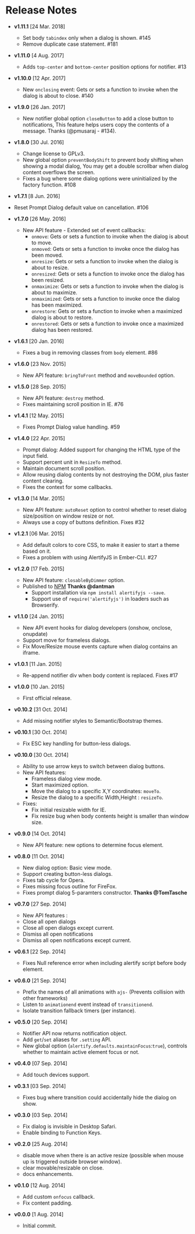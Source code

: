 # Release Notes

- **v1.11.1** [24 Mar. 2018]

  - Set body `tabindex` only when a dialog is shown. #145
  - Remove duplicate case statement. #181

- **v1.11.0** [4 Aug. 2017]

  - Adds `top-center` and `bottom-center` position options for notifier. #13

- **v1.10.0** [12 Apr. 2017]

  - New `onclosing` event: Gets or sets a function to invoke when the dialog is about to close. #140

- **v1.9.0** [26 Jan. 2017]

  - New notifier global option `closeButton` to add a close button to notifications, This feature helps users copy the contents of a message. Thanks (@pmusaraj - #134).

- **v1.8.0** [30 Jul. 2016]

  - Change license to GPLv3.
  - New global option `preventBodyShift` to prevent body shifting when showing a modal dialog, You may get a double scrollbar when dialog content overflows the screen.
  - Fixes a bug where some dialog options were uninitialized by the factory function. #108

- **v1.7.1** [8 Jun. 2016]
- Reset Prompt Dialog default value on cancellation. #106

- **v1.7.0** [26 May. 2016]

  - New API feature - Extended set of event callbacks:
    - `onmove`: Gets or sets a function to invoke when the dialog is about to move.
    - `onmoved`: Gets or sets a function to invoke once the dialog has been moved.
    - `onresize`: Gets or sets a function to invoke when the dialog is about to resize.
    - `onresized`: Gets or sets a function to invoke once the dialog has been resized.
    - `onmaximize`: Gets or sets a function to invoke when the dialog is about to maximize.
    - `onmaximized`: Gets or sets a function to invoke once the dialog has been maximized.
    - `onrestore`: Gets or sets a function to invoke when a maximized dialog is about to restore.
    - `onrestored`: Gets or sets a function to invoke once a maximized dialog has been restored.

- **v1.6.1** [20 Jan. 2016]
  - Fixes a bug in removing classes from `body` element. #86
- **v1.6.0** [23 Nov. 2015]
  - New API feature: `bringToFront` method and `moveBounded` option.
- **v1.5.0** [28 Sep. 2015]
  - New API feature: `destroy` method.
  - Fixes maintaining scroll position in IE. #76
- **v1.4.1** [12 May. 2015]

  - Fixes Prompt Dialog value handling. #59

- **v1.4.0** [22 Apr. 2015]

  - Prompt dialog: Added support for changing the HTML type of the input field.
  - Support percent unit in `ResizeTo` method.
  - Maintain document scroll position.
  - Allow reusing dialog contents by not destroying the DOM, plus faster content clearing.
  - Fixes the context for some callbacks.

- **v1.3.0** [14 Mar. 2015]

  - New API feature: `autoReset` option to control whether to reset dialog size/position on window resize or not.
  - Always use a copy of buttons definition. Fixes #32

- **v1.2.1** [06 Mar. 2015]

  - Add default colors to core CSS, to make it easier to start a theme based on it.
  - Fixes a problem with using AlertifyJS in Ember-CLI. #27

- **v1.2.0** [17 Feb. 2015]

  - New API feature: `closableByDimmer` option.
  - Published to [NPM](https://www.npmjs.com/package/alertifyjs) **Thanks @dantman**
    - Support installation via `npm install alertifyjs --save`.
    - Support use of `require('alertifyjs')` in loaders such as Browserify.

- **v1.1.0** [24 Jan. 2015]

  - New API event hooks for dialog developers (onshow, onclose, onupdate)
  - Support move for frameless dialogs.
  - Fix Move/Resize mouse events capture when dialog contains an iframe.

- **v1.0.1** [11 Jan. 2015]

  - Re-append notifier div when body content is replaced. Fixes #17

- **v1.0.0** [10 Jan. 2015]

  - First official release.

- **v0.10.2** [31 Oct. 2014]

  - Add missing notifier styles to Semantic/Bootstrap themes.

- **v0.10.1** [30 Oct. 2014]

  - Fix ESC key handling for button-less dialogs.

- **v0.10.0** [30 Oct. 2014]

  - Ability to use arrow keys to switch between dialog buttons.
  - New API features:
    - Frameless dialog view mode.
    - Start maximized option.
    - Move the dialog to a specific X,Y coordinates: `moveTo`.
    - Resize the dialog to a specific Width,Height : `resizeTo`.
  - Fixes:
    - Fix initial resizable width for IE.
    - Fix resize bug when body contents height is smaller than window size.

- **v0.9.0** [14 Oct. 2014]

  - New API feature: new options to determine focus element.

- **v0.8.0** [11 Oct. 2014]

  - New dialog option: Basic view mode.
  - Support creating button-less dialogs.
  - Fixes tab cycle for Opera.
  - Fixes missing focus outline for FireFox.
  - Fixes prompt dialog 5-paramters constructor. **Thanks @TomTasche**

- **v0.7.0** [27 Sep. 2014]

  - New API features :
  - Close all open dialogs
  - Close all open dialogs except current.
  - Dismiss all open notifications
  - Dismiss all open notifications except current.

- **v0.6.1** [22 Sep. 2014]

  - Fixes Null reference error when including alertify script before body element.

- **v0.6.0** [21 Sep. 2014]

  - Prefix the names of all animations with `ajs-` (Prevents collision with other frameworks)
  - Listen to `animationend` event instead of `transitionend`.
  - Isolate transition fallback timers (per instance).

- **v0.5.0** [20 Sep. 2014]

  - Notifier API now returns notification object.
  - Add `get`/`set` aliases for `.setting` API.
  - New global option (`alertify.defaults.maintainFocus`:`true`), controls whether to maintain active element focus or not.

- **v0.4.0** [07 Sep. 2014]

  - Add touch devices support.

- **v0.3.1** [03 Sep. 2014]

  - Fixes bug where transition could accidentally hide the dialog on show.

- **v0.3.0** [03 Sep. 2014]

  - Fix dialog is invisible in Desktop Safari.
  - Enable binding to Function Keys.

- **v0.2.0** [25 Aug. 2014]

  - disable move when there is an active resize (possible when mouse up is triggered outside browser window).
  - clear movable/resizable on close.
  - docs enhancements.

- **v0.1.0** [12 Aug. 2014]

  - Add custom `onfocus` callback.
  - Fix content padding.

- **v0.0.0** [1 Aug. 2014]
  - Initial commit.
